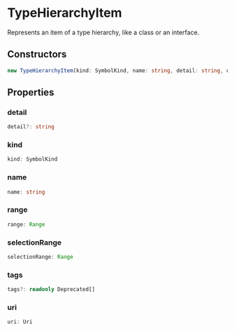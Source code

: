 # TypeHierarchyItem

Represents an item of a type hierarchy, like a class or an interface.

## Constructors

```typescript
new TypeHierarchyItem(kind: SymbolKind, name: string, detail: string, uri: Uri, range: Range, selectionRange: Range): TypeHierarchyItem
```

## Properties

### detail

```typescript
detail?: string
```

### kind

```typescript
kind: SymbolKind
```

### name

```typescript
name: string
```

### range

```typescript
range: Range
```

### selectionRange

```typescript
selectionRange: Range
```

### tags

```typescript
tags?: readonly Deprecated[]
```

### uri

```typescript
uri: Uri
```

